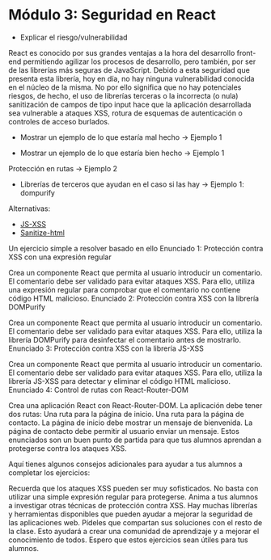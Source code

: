 # Módulo 3: Seguridad en React

- Explicar el riesgo/vulnerabilidad

React es conocido por sus grandes ventajas a la hora del desarrollo front-end permitiendo agilizar los procesos de desarrollo, pero también, por ser de las librerías más seguras de JavaScript.
Debido a esta seguridad que presenta esta librería, hoy en día, no hay ninguna vulnerabilidad conocida en el núcleo de la misma.
No por ello significa que no hay potenciales riesgos, de hecho, el uso de librerías terceras o la incorrecta (o nula) sanitización de campos de tipo input hace que la aplicación desarrollada sea vulnerable a ataques XSS, rotura de esquemas de autenticación o controles de acceso burlados.

- Mostrar un ejemplo de lo que estaría mal hecho
-> Ejemplo 1

- Mostrar un ejemplo de lo que estaría bien hecho
-> Ejemplo 1

Protección en rutas -> Ejemplo 2

- Librerías de terceros que ayudan en el caso si las hay
-> Ejemplo 1: dompurify

Alternativas:

- [JS-XSS](https://github.com/leizongmin/js-xss)
- [Sanitize-html](https://github.com/apostrophecms/sanitize-html)

Un ejercicio simple a resolver basado en ello
Enunciado 1: Protección contra XSS con una expresión regular

Crea un componente React que permita al usuario introducir un comentario.
El comentario debe ser validado para evitar ataques XSS.
Para ello, utiliza una expresión regular para comprobar que el comentario no contiene código HTML malicioso.
Enunciado 2: Protección contra XSS con la librería DOMPurify

Crea un componente React que permita al usuario introducir un comentario.
El comentario debe ser validado para evitar ataques XSS.
Para ello, utiliza la librería DOMPurify para desinfectar el comentario antes de mostrarlo.
Enunciado 3: Protección contra XSS con la librería JS-XSS

Crea un componente React que permita al usuario introducir un comentario.
El comentario debe ser validado para evitar ataques XSS.
Para ello, utiliza la librería JS-XSS para detectar y eliminar el código HTML malicioso.
Enunciado 4: Control de rutas con React-Router-DOM

Crea una aplicación React con React-Router-DOM.
La aplicación debe tener dos rutas:
Una ruta para la página de inicio.
Una ruta para la página de contacto.
La página de inicio debe mostrar un mensaje de bienvenida.
La página de contacto debe permitir al usuario enviar un mensaje.
Estos enunciados son un buen punto de partida para que tus alumnos aprendan a protegerse contra los ataques XSS.

Aquí tienes algunos consejos adicionales para ayudar a tus alumnos a completar los ejercicios:

Recuerda que los ataques XSS pueden ser muy sofisticados. No basta con utilizar una simple expresión regular para protegerse.
Anima a tus alumnos a investigar otras técnicas de protección contra XSS. Hay muchas librerías y herramientas disponibles que pueden ayudar a mejorar la seguridad de las aplicaciones web.
Pídeles que compartan sus soluciones con el resto de la clase. Esto ayudará a crear una comunidad de aprendizaje y a mejorar el conocimiento de todos.
Espero que estos ejercicios sean útiles para tus alumnos.
